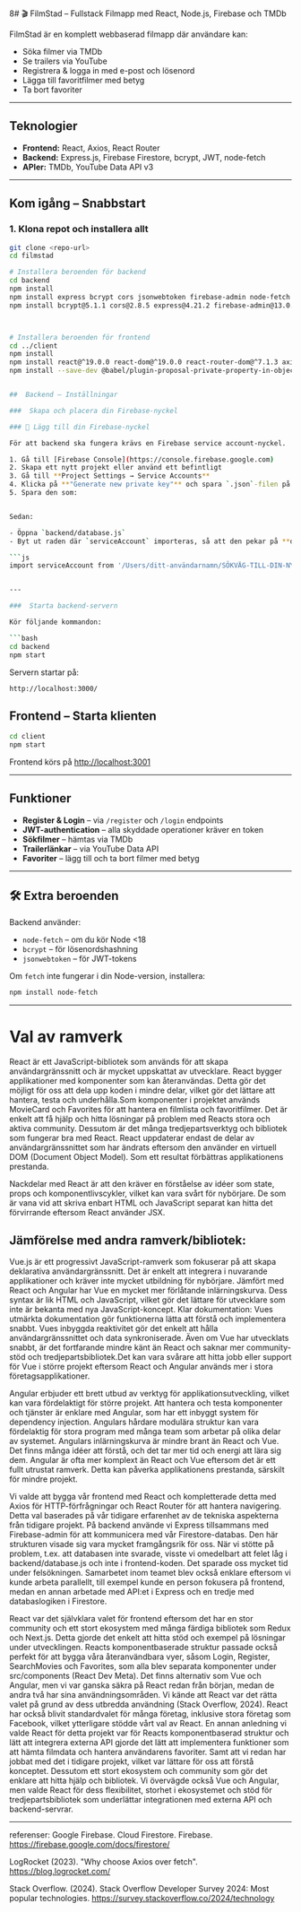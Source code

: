8# 🎬 FilmStad – Fullstack Filmapp med React, Node.js, Firebase och TMDb

FilmStad är en komplett webbaserad filmapp där användare kan:

-  Söka filmer via TMDb
-  Se trailers via YouTube
-  Registrera & logga in med e-post och lösenord
-  Lägga till favoritfilmer med betyg
-  Ta bort favoriter

---


##  Teknologier

- **Frontend:** React, Axios, React Router
- **Backend:** Express.js, Firebase Firestore, bcrypt, JWT, node-fetch
- **APIer:** TMDb, YouTube Data API v3

---

##  Kom igång – Snabbstart

### 1. Klona repot och installera allt

```bash
git clone <repo-url>
cd filmstad

# Installera beroenden för backend
cd backend
npm install
npm install express bcrypt cors jsonwebtoken firebase-admin node-fetch
npm install bcrypt@5.1.1 cors@2.8.5 express@4.21.2 firebase-admin@13.0.2 jsonwebtoken@9.0.2 node-fetch@3.3.2



# Installera beroenden för frontend
cd ../client
npm install
npm install react@^19.0.0 react-dom@^19.0.0 react-router-dom@^7.1.3 axios@^1.7.9 react-scripts@5.0.1 web-vitals@^4.2.4 cra-template@1.2.0
npm install --save-dev @babel/plugin-proposal-private-property-in-object@^7.21.11


##  Backend – Inställningar

###  Skapa och placera din Firebase-nyckel

### 🔐 Lägg till din Firebase-nyckel

För att backend ska fungera krävs en Firebase service account-nyckel.

1. Gå till [Firebase Console](https://console.firebase.google.com)
2. Skapa ett nytt projekt eller använd ett befintligt
3. Gå till **Project Settings → Service Accounts**
4. Klicka på **"Generate new private key"** och spara `.json`-filen på din dator
5. Spara den som:


Sedan:

- Öppna `backend/database.js`
- Byt ut raden där `serviceAccount` importeras, så att den pekar på **din lokala sökväg**

```js
import serviceAccount from '/Users/ditt-användarnamn/SÖKVÄG-TILL-DIN-NYCKEL.json' assert { type: "json" };


---

###  Starta backend-servern

Kör följande kommandon:

```bash
cd backend
npm start
```

Servern startar på:

```
http://localhost:3000/
```

## Frontend – Starta klienten

```bash
cd client
npm start
```

Frontend körs på [http://localhost:3001](http://localhost:3001)

---

##  Funktioner

- **Register & Login** – via `/register` och `/login` endpoints
- **JWT-authentication** – alla skyddade operationer kräver en token
- **Sökfilmer** – hämtas via TMDb
- **Trailerlänkar** – via YouTube Data API
- **Favoriter** – lägg till och ta bort filmer med betyg

---

## 🛠 Extra beroenden

Backend använder:

- `node-fetch` – om du kör Node <18
- `bcrypt` – för lösenordshashning
- `jsonwebtoken` – för JWT-tokens

Om `fetch` inte fungerar i din Node-version, installera:
```bash
npm install node-fetch
```

---

# Val av ramverk

React är ett JavaScript-bibliotek som används för att skapa användargränssnitt och är mycket uppskattat av utvecklare.  React bygger applikationer med komponenter som kan återanvändas. Detta gör det möjligt för oss att dela upp koden i mindre delar, vilket gör det lättare att hantera, testa och underhålla.Som komponenter i projektet används MovieCard och Favorites för att hantera en filmlista och favoritfilmer. Det är enkelt att få hjälp och hitta lösningar på problem med Reacts stora och aktiva community. Dessutom är det många tredjepartsverktyg och bibliotek som fungerar bra med React. React uppdaterar endast de delar av användargränssnittet som har ändrats eftersom den använder en virtuell DOM (Document Object Model). Som ett resultat förbättras applikationens prestanda.

Nackdelar med React är att den kräver en förståelse av idéer som state, props och komponentlivscykler, vilket kan vara svårt för nybörjare.  De som är vana vid att skriva enbart HTML och JavaScript separat kan hitta det förvirrande eftersom React använder JSX.

## Jämförelse med andra ramverk/bibliotek:

Vue.js är ett progressivt JavaScript-ramverk som fokuserar på att skapa deklarativa användargränssnitt. Det är enkelt att integrera i nuvarande applikationer och kräver inte mycket utbildning för nybörjare. Jämfört med React och Angular har Vue en mycket mer förlåtande inlärningskurva. Dess syntax är lik HTML och JavaScript, vilket gör det lättare för utvecklare som inte är bekanta med nya JavaScript-koncept.
Klar dokumentation: Vues utmärkta dokumentation gör funktionerna lätta att förstå och implementera snabbt. Vues inbyggda reaktivitet gör det enkelt att hålla användargränssnittet och data synkroniserade.
Även om Vue har utvecklats snabbt, är det fortfarande mindre känt än React och saknar mer community-stöd och tredjepartsbibliotek.Det kan vara svårare att hitta jobb eller support för Vue i större projekt eftersom React och Angular används mer i stora företagsapplikationer.

Angular erbjuder ett brett utbud av verktyg för applikationsutveckling, vilket kan vara fördelaktigt för större projekt. Att hantera och testa komponenter och tjänster är enklare med Angular, som har ett inbyggt system för dependency injection. Angulars hårdare modulära struktur kan vara fördelaktig för stora program med många team som arbetar på olika delar av systemet. Angulars inlärningskurva är mindre brant än React och Vue. Det finns många idéer att förstå, och det tar mer tid och energi att lära sig dem. Angular är ofta mer komplext än React och Vue eftersom det är ett fullt utrustat ramverk. Detta kan påverka applikationens prestanda, särskilt för mindre projekt.

Vi valde att bygga vår frontend med React och kompletterade detta med Axios för HTTP-förfrågningar och React Router för att hantera navigering. Detta val baserades på vår tidigare erfarenhet av de tekniska aspekterna från tidigare projekt. På backend använde vi Express tillsammans med Firebase-admin för att kommunicera med vår Firestore-databas. Den här strukturen visade sig vara mycket framgångsrik för oss. När vi stötte på problem, t.ex. att databasen inte svarade, visste vi omedelbart att felet låg i backend/database.js och inte i frontend-koden. Det sparade oss mycket tid under felsökningen. Samarbetet inom teamet blev också enklare eftersom vi kunde arbeta parallellt, till exempel kunde en person fokusera på frontend, medan en annan arbetade med API:et i Express och en tredje med databaslogiken i Firestore.


React var det självklara valet för frontend eftersom det har en stor community och ett stort ekosystem med många färdiga bibliotek som Redux och Next.js. Detta gjorde det enkelt att hitta stöd och exempel på lösningar under utvecklingen. Reacts komponentbaserade struktur passade också perfekt för att bygga våra återanvändbara vyer, såsom Login, Register, SearchMovies och Favorites, som alla blev separata komponenter under src/components (React Dev Meta). Det finns alternativ som Vue och Angular, men vi var ganska säkra på React redan från början, medan de andra två har sina användningsområden. Vi kände att React var det rätta valet på grund av dess utbredda användning (Stack Overflow, 2024). React har också blivit standardvalet för många företag, inklusive stora företag som Facebook, vilket ytterligare stödde vårt val av React. En annan anledning vi valde React för detta projekt var för Reacts komponentbaserad struktur och lätt att integrera externa API
gjorde det lätt att implementera funktioner som att hämta filmdata och hantera användarens favoriter. Samt att vi redan har jobbat med det i tidigare projekt, vilket var lättare för oss att förstå konceptet. Dessutom  ett stort ekosystem och community som gör det enklare att hitta hjälp och bibliotek. Vi övervägde också Vue och Angular, men valde React för dess flexibilitet, storhet i ekosystemet och stöd för tredjepartsbibliotek som underlättar integrationen med externa API och backend-servrar. 

---
referenser:
Google Firebase. Cloud Firestore. Firebase. https://firebase.google.com/docs/firestore/

LogRocket (2023). "Why choose Axios over fetch". https://blog.logrocket.com/

Stack Overflow. (2024). Stack Overflow Developer Survey 2024: Most popular technologies. https://survey.stackoverflow.co/2024/technology
